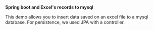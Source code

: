 **Spring boot and Excel's records to mysql**

This demo allows you to insert data saved on an excel file to a mysql database.
For persistence, we used JPA with a controller.
